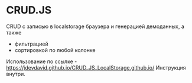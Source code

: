 # CRUD.JS

CRUD c записью в localstorage браузера и генерацией демоданных, а также

- фильтрацией
- сортировкой по любой колонке

Использование по ссылке - https://jdevdavid.github.io/CRUD_JS_LocalStorage.github.io/
Инструкция внутри.
